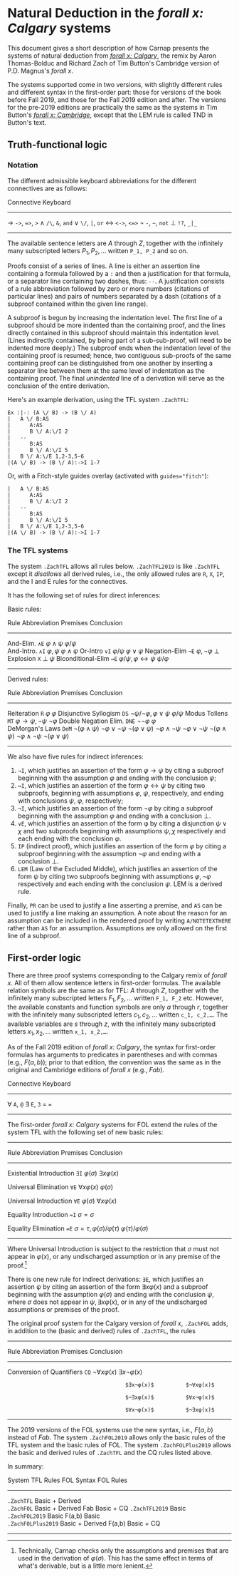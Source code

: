 # Natural Deduction in the *forall x: Calgary* systems

This document gives a short description of how Carnap presents the
systems of natural deduction from [*forall x:
Calgary*](http://forallx.openlogicproject.org/), the remix by Aaron
Thomas-Bolduc and Richard Zach of Tim Button's Cambridge version of
P.D. Magnus's *forall x*.

The systems supported come in two versions, with slightly different
rules and different syntax in the first-order part: those for versions
of the book before Fall 2019, and those for the Fall 2019 edition and
after.  The versions for the pre-2019 editions are practically the
same as the systems in Tim Button's [*forall x:
Cambridge*](http://www.homepages.ucl.ac.uk/~uctytbu/OERs.html), except
that the LEM rule is called TND in Button's text.

## Truth-functional logic

### Notation

The different admissible keyboard abbreviations for the different connectives
are as follows:

<div class="table">

Connective Keyboard 
---------- ----------
→          `->`, `=>`, `>`
∧          `/\`, `&`, `and`
∨          `\/`, `|`, `or`
↔          `<->`, `<=>`
¬          `-`, `~`, `not`
⊥          `!?`, `_|_`
---------- ----------

</div>

The available sentence letters are $A$ through $Z$, together with the
infinitely many subscripted letters $P_1, P_2,\ldots$ written `P_1,
P_2` and so on.

Proofs consist of a series of lines. A line is either an assertion line
containing a formula followed by a `:` and then a justification for that
formula, or a separator line containing two dashes, thus: `--`. A
justification consists of a rule abbreviation followed by zero or more numbers
(citations of particular lines) and pairs of numbers separated by a dash
(citations of a subproof contained within the given line range).

A subproof is begun by increasing the indentation level. The first line of a
subproof should be more indented than the containing proof, and the lines
directly contained in this subproof should maintain this indentation level.
(Lines indirectly contained, by being part of a sub-sub-proof, will need to be
indented more deeply.) The subproof ends when the indentation level of the
containing proof is resumed; hence, two contiguous sub-proofs of the same
containing proof can be distinguished from one another by inserting a separator
line between them at the same level of indentation as the containing proof. The
final *unindented* line of a derivation will serve as the conclusion of the
entire derivation.

Here's an example derivation, using the TFL system `.ZachTFL`:

```{.ProofChecker .ZachTFL options="render resize fonts" init="now"}
Ex :|-: (A \/ B) -> (B \/ A)
|   A \/ B:AS
|      A:AS
|      B \/ A:\/I 2
|   --
|      B:AS
|      B \/ A:\/I 5
|   B \/ A:\/E 1,2-3,5-6
|(A \/ B) -> (B \/ A):->I 1-7
```

Or, with a Fitch-style guides overlay (activated with `guides="fitch"`):

```{.Playground .ZachTFL options="render resize fonts render" guides="fitch" init="now"}
|   A \/ B:AS
|      A:AS
|      B \/ A:\/I 2
|   --
|      B:AS
|      B \/ A:\/I 5
|   B \/ A:\/E 1,2-3,5-6
|(A \/ B) -> (B \/ A):->I 1-7
```

### The TFL systems

The system `.ZachTFL` allows all rules below. `.ZachTFL2019` is like
`.ZachTFL` except it *disallows* all derived rules, i.e., the only
allowed rules are `R`, `X`, `IP`, and the I and E rules for the
connectives. 

It has the following set of rules for direct inferences:

<div class="table">
Basic rules:

Rule                   Abbreviation Premises     Conclusion
---------------------- ------------ ------------ -----------
And-Elim.              `∧E`         $φ∧ψ$        $φ/ψ$        
And-Intro.             `∧I`         $φ,ψ$        $φ∧ψ$
Or-Intro               `∨I`         $φ/ψ$        $φ∨ψ$
Negation-Elim          `¬E`         $φ,¬φ$       $⊥$
Explosion              `X`          $⊥$          $ψ$
Biconditional-Elim     `↔E`         $φ/ψ,φ↔ψ$    $ψ/φ$
---------------------- ------------ ------------ ------------

Derived rules:

Rule                   Abbreviation Premises     Conclusion
---------------------- ------------ ------------ -----------
Reiteration            `R`          $φ$          $φ$
Disjunctive Syllogism  `DS`         $¬ψ/¬φ,φ∨ψ$  $φ/ψ$
Modus Tollens          `MT`         $φ→ψ,¬ψ$     $¬φ$
Double Negation Elim.  `DNE`        $¬¬φ$        $φ$                
DeMorgan's Laws        `DeM`        $¬(φ∧ψ)$     $¬φ∨¬ψ$ 
                                    $¬(φ∨ψ)$     $¬φ∧¬ψ$ 
                                    $¬φ∨¬ψ$      $¬(φ∧ψ)$
                                    $¬φ∧¬ψ$      $¬(φ∨ψ)$
---------------------- ------------ ------------ -----------

</div>

We also have five rules for indirect inferences:

1. `→I`, which justifies an assertion of the form $φ→ψ$ by citing a subproof
   beginning with the assumption $φ$ and ending with the conclusion $ψ$; 
2. `↔I`, which justifies an assertion of the form $φ↔ψ$ by citing two subproofs,
   beginning with assumptions $φ$, $ψ$, respectively, and ending with
   conclusions  $ψ$, $φ$, respectively;
3. `¬I`, which justifies an assertion of the form $¬φ$ by citing a subproof
   beginning with the assumption $φ$ and ending with a conclusion $⊥$.
5. `∨E`, which justifies an assertion of the form φ by citing a disjunction
   $ψ∨χ$ and two subproofs beginning with assumptions $ψ,χ$ respectively and
   each ending with the conclusion $φ$.
4. `IP` (indirect proof), which justifies an assertion of the form $φ$ by citing
   a subproof beginning with the assumption $¬φ$ and ending with a conclusion
   $⊥$.
6. `LEM` (Law of the Excluded Middle), which justifies an assertion of the form
   $ψ$ by citing two subproofs beginning with assumptions $φ,¬φ$ respectively and
   each ending with the conclusion $ψ$. LEM is a derived rule.

Finally, `PR` can be used to justify a line asserting a premise, and `AS` can
be used to justify a line making an assumption. A note about the reason for an
assumption can be included in the rendered proof by writing `A/NOTETEXTHERE`
rather than `AS` for an assumption. Assumptions are only allowed on the first
line of a subproof.


## First-order logic

There are three proof systems corresponding to the Calgary remix of _forall
x_. All of them allow sentence letters in first-order formulas. The
available relation symbols are the same as for TFL: $A$ through $Z$,
together with the infinitely many subscripted letters $F_1,
F_2,\ldots$ written `F_1, F_2` etc. However, the available constants
and function symbols are only $a$ through $r$, together with the
infinitely many subscripted letters $c_1, c_2,\ldots$ written `c_1,
c_2,…`. The available variables are $s$ through $z$, with the
infinitely many subscripted letters $x_1, x_2,\ldots$ written `x_1,
x_2,…`.

As of the Fall 2019 edition of *forall x: Calgary*, the syntax for
first-order formulas has arguments to predicates in parentheses and
with commas (e.g., $F(a, b)$); prior to that edition, the convention
was the same as in the original and Cambridge editions of *forall x*
(e.g., $Fab$).

<div class="table">

Connective Keyboard 
---------- ----------
∀          `A`, `@`
∃          `E`, `3`
=          `=`
---------- ----------

</div>

The first-order *forall x: Calgary* systems for FOL extend the rules of
the system TFL with the following set of new basic rules:

<div class="table">

--------------------------------------------------------------------------
Rule                        Abbreviation Premises           Conclusion
--------------------------- ------------ ------------------ --------------
Existential Introduction    `∃I`         $φ(σ)$             $∃xφ(x)$

Universal  Elimination      `∀E`         $∀xφ(x)$           $φ(σ)$

Universal  Introduction     `∀E`         $φ(σ)$             $∀xφ(x)$

Equality Introduction       `=I`                            $σ=σ$

Equality Elimination        `=E`         $σ=τ,φ(σ)/φ(τ)$    $φ(τ)/φ(σ)$

--------------------------------------------------------------------------

</div>

Where Universal Introduction is subject to the restriction that $σ$ must not
appear in $φ(x)$, or any undischarged assumption or in any premise of the
proof.[^1]

[^1]: Technically, Carnap checks only the assumptions and premises that are
used in the derivation of $φ(σ)$. This has the same effect in terms of what's
derivable, but is a little more lenient.

There is one new rule for indirect derivations: `∃E`, which justifies
an assertion $ψ$ by citing an assertion of the form $∃xφ(x)$ and a
subproof beginning with the assumption $φ(σ)$ and ending with the
conclusion $ψ$, where $σ$ does not appear in $ψ, ∃xφ(x)$, or in any of
the undischarged assumptions or premises of the proof.

The original proof system for the Calgary version of *forall x*,
`.ZachFOL` adds, in addition to the (basic and derived) rules of
`.ZachTFL`, the rules

<div class="table">

--------------------------------------------------------------------------
Rule                        Abbreviation Premises           Conclusion
--------------------------- ------------ ------------------ --------------
Conversion of Quantifiers   `CQ`         $¬∀xφ(x)$          $∃x¬φ(x)$

                                         $∃x¬φ(x)$          $¬∀xφ(x)$

                                         $¬∃xφ(x)$          $∀x¬φ(x)$

                                         $∀x¬φ(x)$          $¬∃xφ(x)$

--------------------------------------------------------------------------
</div>

The 2019 versions of the FOL systems use the new syntax, i.e., $F(a,
b)$ instead of $Fab$. The system `.ZachFOL2019` allows only the basic
rules of the TFL system and the basic rules of FOL. The system
`.ZachFOLPlus2019` allows the basic and derived rules of `.ZachTFL`
and the CQ rules listed above.

In summary:

<div class="table">

System              TFL Rules        FOL Syntax  FOL Rules  
------------------- ---------------- ----------- -----------
`.ZachTFL`          Basic + Derived                         
`.ZachFOL`          Basic + Derived  Fab         Basic + CQ 
`.ZachTFL2019`      Basic                                   
`.ZachFOL2019`      Basic            F(a,b)      Basic      
`.ZachFOLPlus2019`  Basic + Derived  F(a,b)      Basic + CQ 
------------------- ---------------- ----------- -----------

</div>
